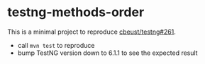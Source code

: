 testng-methods-order
====================

This is a minimal project to reproduce [cbeust/testng#261](https://github.com/cbeust/testng/issues/261).

* call `mvn test` to reproduce
* bump TestNG version down to 6.1.1 to see the expected result

